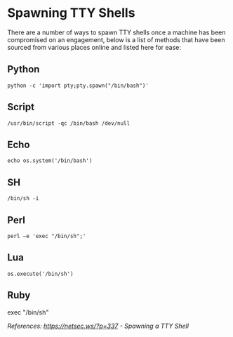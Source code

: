 # Spawning TTY Shells

There are a number of ways to spawn TTY shells once a machine has been compromised on an engagement, below is a list of methods that have been sourced from various places online and listed here for ease:

## Python

`python -c 'import pty;pty.spawn("/bin/bash")'`

## Script

`/usr/bin/script -qc /bin/bash /dev/null`

## Echo

`echo os.system('/bin/bash')`

## SH

`/bin/sh -i`

## Perl

`perl —e 'exec "/bin/sh";'`

## Lua

`os.execute('/bin/sh')`

## Ruby

exec "/bin/sh"

*References: https://netsec.ws/?p=337 - Spawning a TTY Shell*
